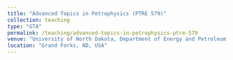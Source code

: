 ```yaml
---
title: "Advanced Topics in Petrophysics (PTRE 579)"
collection: teaching
type: "GTA"
permalink: /teaching/advanced-topics-in-petrophysics-ptre-579
venue: "University of North Dakota, Department of Energy and Petroleum Engineering"
location: "Grand Forks, ND, USA"
---
```


